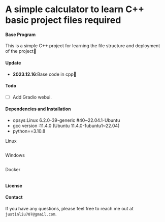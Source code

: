 # A simple calculator to learn C++ basic project files required

#### Base Program

This is a simple C++ project for learning the file structure and deployment of the project:hugs:

#### Update

+ **2023.12.16**:Base code in cpp:cactus:

#### Todo

- [ ] Add Gradio webui.

#### Dependencies and Installation

+ opsys:Linux 6.2.0-39-generic #40~22.04.1-Ubuntu
+ gcc version :11.4.0 (Ubuntu 11.4.0-1ubuntu1~22.04) 
+ python==3.10.8

Linux

```latex

```

Windows

```latex
```

Docker

```latex
```

#### License



#### Contact

If you have any questions, please feel free to reach me out at `justinliu707@gmail.com`. 
